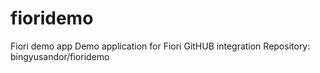 # fioridemo
Fiori demo app
Demo application for Fiori GitHUB integration
Repository: bingyusandor/fioridemo
